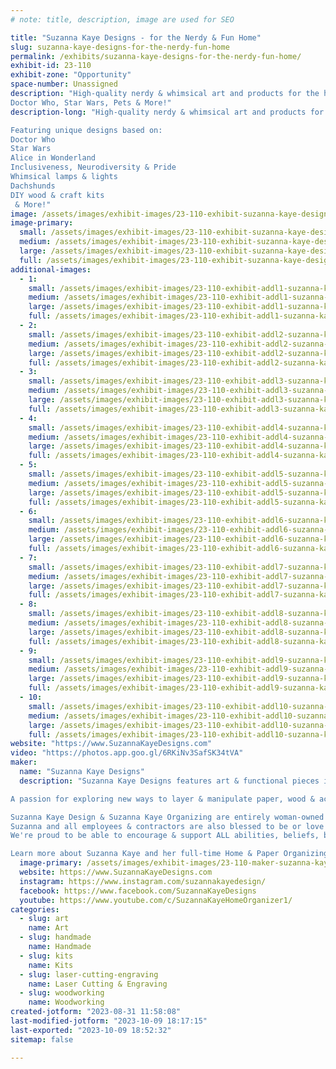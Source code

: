 ```yaml
---
# note: title, description, image are used for SEO

title: "Suzanna Kaye Designs - for the Nerdy & Fun Home"
slug: suzanna-kaye-designs-for-the-nerdy-fun-home
permalink: /exhibits/suzanna-kaye-designs-for-the-nerdy-fun-home/
exhibit-id: 23-110
exhibit-zone: "Opportunity"
space-number: Unassigned
description: "High-quality nerdy & whimsical art and products for the home. 
Doctor Who, Star Wars, Pets & More!"
description-long: "High-quality nerdy & whimsical art and products for the home. 

Featuring unique designs based on: 
Doctor Who
Star Wars
Alice in Wonderland
Inclusiveness, Neurodiversity & Pride
Whimsical lamps & lights
Dachshunds
DIY wood & craft kits
 & More!"
image: /assets/images/exhibit-images/23-110-exhibit-suzanna-kaye-designs-for-the-nerdy-fun-home-img-3518-1-large.JPG
image-primary: 
  small: /assets/images/exhibit-images/23-110-exhibit-suzanna-kaye-designs-for-the-nerdy-fun-home-img-3518-1-small.JPG
  medium: /assets/images/exhibit-images/23-110-exhibit-suzanna-kaye-designs-for-the-nerdy-fun-home-img-3518-1-medium.JPG
  large: /assets/images/exhibit-images/23-110-exhibit-suzanna-kaye-designs-for-the-nerdy-fun-home-img-3518-1-large.JPG
  full: /assets/images/exhibit-images/23-110-exhibit-suzanna-kaye-designs-for-the-nerdy-fun-home-img-3518-1-full.JPG
additional-images: 
  - 1:
    small: /assets/images/exhibit-images/23-110-exhibit-addl1-suzanna-kaye-designs-for-the-nerdy-fun-home-img-0779-small.jpg
    medium: /assets/images/exhibit-images/23-110-exhibit-addl1-suzanna-kaye-designs-for-the-nerdy-fun-home-img-0779-medium.jpg
    large: /assets/images/exhibit-images/23-110-exhibit-addl1-suzanna-kaye-designs-for-the-nerdy-fun-home-img-0779-large.jpg
    full: /assets/images/exhibit-images/23-110-exhibit-addl1-suzanna-kaye-designs-for-the-nerdy-fun-home-img-0779-full.jpg
  - 2:
    small: /assets/images/exhibit-images/23-110-exhibit-addl2-suzanna-kaye-designs-for-the-nerdy-fun-home-img-0806-small.jpg
    medium: /assets/images/exhibit-images/23-110-exhibit-addl2-suzanna-kaye-designs-for-the-nerdy-fun-home-img-0806-medium.jpg
    large: /assets/images/exhibit-images/23-110-exhibit-addl2-suzanna-kaye-designs-for-the-nerdy-fun-home-img-0806-large.jpg
    full: /assets/images/exhibit-images/23-110-exhibit-addl2-suzanna-kaye-designs-for-the-nerdy-fun-home-img-0806-full.jpg
  - 3:
    small: /assets/images/exhibit-images/23-110-exhibit-addl3-suzanna-kaye-designs-for-the-nerdy-fun-home-img-1572-small.JPG
    medium: /assets/images/exhibit-images/23-110-exhibit-addl3-suzanna-kaye-designs-for-the-nerdy-fun-home-img-1572-medium.JPG
    large: /assets/images/exhibit-images/23-110-exhibit-addl3-suzanna-kaye-designs-for-the-nerdy-fun-home-img-1572-large.JPG
    full: /assets/images/exhibit-images/23-110-exhibit-addl3-suzanna-kaye-designs-for-the-nerdy-fun-home-img-1572-full.JPG
  - 4:
    small: /assets/images/exhibit-images/23-110-exhibit-addl4-suzanna-kaye-designs-for-the-nerdy-fun-home-img-3517-small.JPG
    medium: /assets/images/exhibit-images/23-110-exhibit-addl4-suzanna-kaye-designs-for-the-nerdy-fun-home-img-3517-medium.JPG
    large: /assets/images/exhibit-images/23-110-exhibit-addl4-suzanna-kaye-designs-for-the-nerdy-fun-home-img-3517-large.JPG
    full: /assets/images/exhibit-images/23-110-exhibit-addl4-suzanna-kaye-designs-for-the-nerdy-fun-home-img-3517-full.JPG
  - 5:
    small: /assets/images/exhibit-images/23-110-exhibit-addl5-suzanna-kaye-designs-for-the-nerdy-fun-home-img-4315-small.JPG
    medium: /assets/images/exhibit-images/23-110-exhibit-addl5-suzanna-kaye-designs-for-the-nerdy-fun-home-img-4315-medium.JPG
    large: /assets/images/exhibit-images/23-110-exhibit-addl5-suzanna-kaye-designs-for-the-nerdy-fun-home-img-4315-large.JPG
    full: /assets/images/exhibit-images/23-110-exhibit-addl5-suzanna-kaye-designs-for-the-nerdy-fun-home-img-4315-full.JPG
  - 6:
    small: /assets/images/exhibit-images/23-110-exhibit-addl6-suzanna-kaye-designs-for-the-nerdy-fun-home-img-4329-small.JPG
    medium: /assets/images/exhibit-images/23-110-exhibit-addl6-suzanna-kaye-designs-for-the-nerdy-fun-home-img-4329-medium.JPG
    large: /assets/images/exhibit-images/23-110-exhibit-addl6-suzanna-kaye-designs-for-the-nerdy-fun-home-img-4329-large.JPG
    full: /assets/images/exhibit-images/23-110-exhibit-addl6-suzanna-kaye-designs-for-the-nerdy-fun-home-img-4329-full.JPG
  - 7:
    small: /assets/images/exhibit-images/23-110-exhibit-addl7-suzanna-kaye-designs-for-the-nerdy-fun-home-img-4332-small.JPG
    medium: /assets/images/exhibit-images/23-110-exhibit-addl7-suzanna-kaye-designs-for-the-nerdy-fun-home-img-4332-medium.JPG
    large: /assets/images/exhibit-images/23-110-exhibit-addl7-suzanna-kaye-designs-for-the-nerdy-fun-home-img-4332-large.JPG
    full: /assets/images/exhibit-images/23-110-exhibit-addl7-suzanna-kaye-designs-for-the-nerdy-fun-home-img-4332-full.JPG
  - 8:
    small: /assets/images/exhibit-images/23-110-exhibit-addl8-suzanna-kaye-designs-for-the-nerdy-fun-home-img-4334-small.JPG
    medium: /assets/images/exhibit-images/23-110-exhibit-addl8-suzanna-kaye-designs-for-the-nerdy-fun-home-img-4334-medium.JPG
    large: /assets/images/exhibit-images/23-110-exhibit-addl8-suzanna-kaye-designs-for-the-nerdy-fun-home-img-4334-large.JPG
    full: /assets/images/exhibit-images/23-110-exhibit-addl8-suzanna-kaye-designs-for-the-nerdy-fun-home-img-4334-full.JPG
  - 9:
    small: /assets/images/exhibit-images/23-110-exhibit-addl9-suzanna-kaye-designs-for-the-nerdy-fun-home-img-4350-small.JPG
    medium: /assets/images/exhibit-images/23-110-exhibit-addl9-suzanna-kaye-designs-for-the-nerdy-fun-home-img-4350-medium.JPG
    large: /assets/images/exhibit-images/23-110-exhibit-addl9-suzanna-kaye-designs-for-the-nerdy-fun-home-img-4350-large.JPG
    full: /assets/images/exhibit-images/23-110-exhibit-addl9-suzanna-kaye-designs-for-the-nerdy-fun-home-img-4350-full.JPG
  - 10:
    small: /assets/images/exhibit-images/23-110-exhibit-addl10-suzanna-kaye-designs-for-the-nerdy-fun-home-img-4359-small.JPG
    medium: /assets/images/exhibit-images/23-110-exhibit-addl10-suzanna-kaye-designs-for-the-nerdy-fun-home-img-4359-medium.JPG
    large: /assets/images/exhibit-images/23-110-exhibit-addl10-suzanna-kaye-designs-for-the-nerdy-fun-home-img-4359-large.JPG
    full: /assets/images/exhibit-images/23-110-exhibit-addl10-suzanna-kaye-designs-for-the-nerdy-fun-home-img-4359-full.JPG
website: "https://www.SuzannaKayeDesigns.com"
video: "https://photos.app.goo.gl/6RKiNv3SafSK34tVA"
maker: 
  name: "Suzanna Kaye Designs"
  description: "Suzanna Kaye Designs features art & functional pieces influenced by all the great nerdy & whimsical stuff we love. From Doctor Who & Star Wars to dachshunds & unique organizing tools you'll easily find something amazing for you or a gift. 

A passion for exploring new ways to layer & manipulate paper, wood & acrylic drives Suzanna Kaye to create new handmade pieces to share. She has a strong drive to inspire and share new ideas, techniques & inspirations and incorporates DIY kits and education into her products.

Suzanna Kaye Design & Suzanna Kaye Organizing are entirely woman-owned and operated. 
Suzanna and all employees & contractors are also blessed to be or love a family member who are neuro-diverse, have critical health needs and/or are active service members. 
We're proud to be able to encourage & support ALL abilities, beliefs, backgrounds and preferences.)

Learn more about Suzanna Kaye and her full-time Home & Paper Organizing business at http://www.SuzannaKaye.com "
  image-primary: /assets/images/exhibit-images/23-110-maker-suzanna-kaye-designs-for-the-nerdy-fun-home-logo-suzanna-kaye-designs-medium.png
  website: https://www.SuzannaKayeDesigns.com
  instagram: https://www.instagram.com/suzannakayedesign/
  facebook: https://www.facebook.com/SuzannaKayeDesigns
  youtube: https://www.youtube.com/c/SuzannaKayeHomeOrganizer1/
categories: 
  - slug: art
    name: Art
  - slug: handmade
    name: Handmade
  - slug: kits
    name: Kits
  - slug: laser-cutting-engraving
    name: Laser Cutting & Engraving
  - slug: woodworking
    name: Woodworking
created-jotform: "2023-08-31 11:58:08"
last-modified-jotform: "2023-10-09 18:17:15"
last-exported: "2023-10-09 18:52:32"
sitemap: false

---
```

